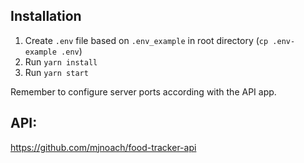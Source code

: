 ## Installation

1. Create `.env` file based on `.env_example` in root directory (`cp .env-example .env`)  
2. Run `yarn install`  
3. Run `yarn start`  

Remember to configure server ports according with the API app.

## API:
https://github.com/mjnoach/food-tracker-api
